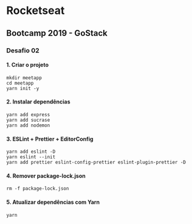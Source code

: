 # Rocketseat
## Bootcamp 2019 - GoStack
### Desafio 02

#### 1. Criar o projeto
	mkdir meetapp
	cd meetapp
	yarn init -y
#### 2. Instalar dependências
	yarn add express
	yarn add sucrase
	yarn add nodemon
#### 3. ESLint + Prettier + EditorConfig
	yarn add eslint -D
	yarn eslint --init
	yarn add prettier eslint-config-prettier eslint-plugin-prettier -D
#### 4. Remover package-lock.json
	rm -f package-lock.json
#### 5. Atualizar dependências com Yarn
	yarn
